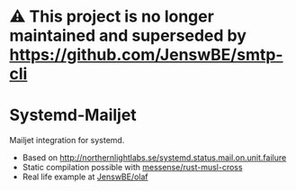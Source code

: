 # ⚠️ This project is no longer maintained and superseded by https://github.com/JenswBE/smtp-cli

# Systemd-Mailjet

Mailjet integration for systemd.

- Based on http://northernlightlabs.se/systemd.status.mail.on.unit.failure
- Static compilation possible with [messense/rust-musl-cross](https://github.com/messense/rust-musl-cross)
- Real life example at [JenswBE/olaf](https://github.com/JenswBE/olaf)
